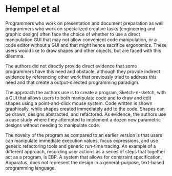 # Hempel et al

Programmers who work on presentation and document preparation as well programmers who work on specialized creative tasks (engineering and graphic design) often face the choice of whether to use a  direct manipulation GUI that may not allow convenient code manipulation, or a code editor without a GUI and that might hence sacrifice ergonomics. These users would like to draw shapes and other objects, but are faced with this dilemma.

The authors did not directly provide direct evidence that some programmers have this need and obstacle, although they provide indirect evidence by referencing other work that previously tried to address this need and that create a output-directed programming paradigm.

The approach the authors use is to create a program, Sketch-n-sketch, with a GUI that allows users to both manipulate code and to draw and edit shapes using a point-and-click mouse system. Code written is shown graphically, while shapes created immediately add to the code. Shapes can be drawn, designs abstracted, and refactored. As evidence, the authors use a case study where they attempted to implement a dozen new parametric designs without needing to manipulate code. 

The novelty of the program as compared to an earlier version is that users can manipulate immediate execution values, focus expressions, and use generic refactoring tools and generic run-time tracing. An example of a different approach, recording user actions as
a series of steps that together act as a program, is EBP. A system that allows for constraint specification, Apparatus, does not represent the design in a general-purpose, text-based programming language.


